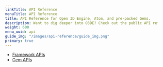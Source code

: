 ```yaml
---
linkTitle: API Reference
menuTitle: API Reference
title: API Reference for Open 3D Engine, Atom, and pre-packed Gems.
description: Want to dig deeper into O3DE? Check out the public API reference for O3DE libraries, Gems, and systems.
weight: 600
menu_uuid: api
guide_img: "/images/api-reference/guide_img.png"
primary: true
---
```




* [Framework APIs](/docs/api/frameworks)
* [Gem APIs](/docs/api/gems)
